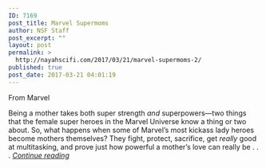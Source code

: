 ```yaml
---
ID: 7169
post_title: Marvel Supermoms
author: NSF Staff
post_excerpt: ""
layout: post
permalink: >
  http://nayahscifi.com/2017/03/21/marvel-supermoms-2/
published: true
post_date: 2017-03-21 04:01:19
---
```

From Marvel

Being a mother takes both super strength <em>and </em>superpowers—two things that the female super heroes in the Marvel Universe know a thing or two about. So, what happens when some of Marvel’s most kickass lady heroes become mothers themselves? They fight, protect, sacrifice, get <em>really</em> good at multitasking, and prove just how powerful a mother’s love can really be . . . <a href="https://news.marvel.com/comics/61737/womens-history-month-super-moms/"><em>Continue reading</em></a>